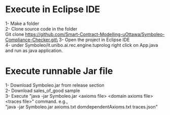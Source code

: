 # Execute in Eclipse IDE
1- Make a folder\
2- Clone source code in the folder\
Git clone https://github.com/Smart-Contract-Modelling-uOttawa/Symboleo-Compliance-Checker.git\
3- Open the project in Eclipse IDE\
4- under Symboleo/it.unibo.ai.rec.engine.tuprolog right click on App.java and run as java application.

# Execute runnable Jar file
1- Download Symboleo.jar from release section\
2- Download sales_of_good sample\
3- Execute "java -jar Symboleo.jar \<axioms file\> \<domain axioms file\> \<traces file\>" command. e.g.,\
"java -jar Symboleo.jar axioms.txt domdependentAxioms.txt traces.json"
